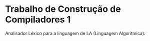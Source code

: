 # Trabalho de Construção de Compiladores 1

Analisador Léxico para a linguagem de LA (Linguagem Algorítmica).